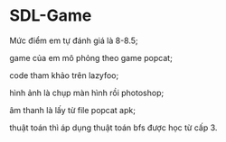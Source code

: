 # SDL-Game
Mức điểm em tự đánh giá là 8-8.5;

game của em mô phỏng theo game popcat;

code tham khảo trên lazyfoo;

hình ảnh là chụp màn hình rồi photoshop;

âm thanh là lấy từ file popcat apk;

thuật toán thì áp dụng thuật toán bfs được học từ cấp 3.
